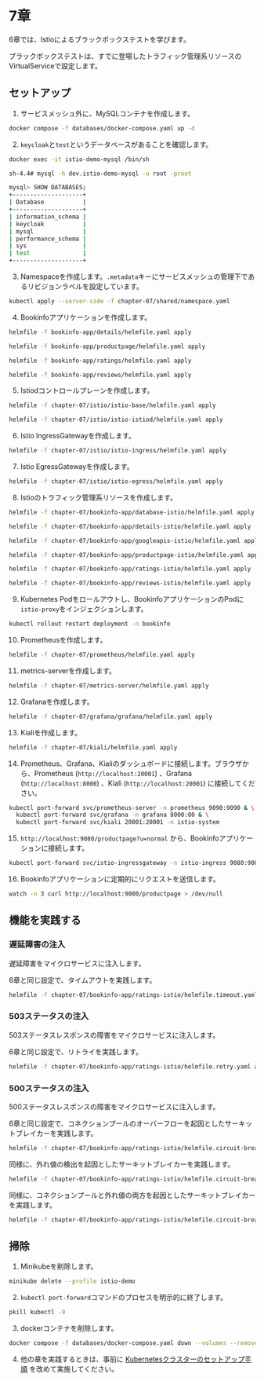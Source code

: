 # 7章

6章では、Istioによるブラックボックステストを学びます。

ブラックボックステストは、すでに登場したトラフィック管理系リソースのVirtualServiceで設定します。

## セットアップ

1. サービスメッシュ外に、MySQLコンテナを作成します。

```bash
docker compose -f databases/docker-compose.yaml up -d
```

2. `keycloak`と`test`というデータベースがあることを確認します。

```bash
docker exec -it istio-demo-mysql /bin/sh

sh-4.4# mysql -h dev.istio-demo-mysql -u root -proot

mysql> SHOW DATABASES;
+--------------------+
| Database           |
+--------------------+
| information_schema |
| keycloak           |
| mysql              |
| performance_schema |
| sys                |
| test               |
+--------------------+
```

3. Namespaceを作成します。`.metadata`キーにサービスメッシュの管理下であるリビジョンラベルを設定しています。

```bash
kubectl apply --server-side -f chapter-07/shared/namespace.yaml
```

4. Bookinfoアプリケーションを作成します。

```bash
helmfile -f bookinfo-app/details/helmfile.yaml apply

helmfile -f bookinfo-app/productpage/helmfile.yaml apply

helmfile -f bookinfo-app/ratings/helmfile.yaml apply

helmfile -f bookinfo-app/reviews/helmfile.yaml apply
```

5. Istiodコントロールプレーンを作成します。

```bash
helmfile -f chapter-07/istio/istio-base/helmfile.yaml apply

helmfile -f chapter-07/istio/istio-istiod/helmfile.yaml apply
```

6. Istio IngressGatewayを作成します。

```bash
helmfile -f chapter-07/istio/istio-ingress/helmfile.yaml apply
```

7. Istio EgressGatewayを作成します。

```bash
helmfile -f chapter-07/istio/istio-egress/helmfile.yaml apply
```

8. Istioのトラフィック管理系リソースを作成します。

```bash
helmfile -f chapter-07/bookinfo-app/database-istio/helmfile.yaml apply

helmfile -f chapter-07/bookinfo-app/details-istio/helmfile.yaml apply

helmfile -f chapter-07/bookinfo-app/googleapis-istio/helmfile.yaml apply

helmfile -f chapter-07/bookinfo-app/productpage-istio/helmfile.yaml apply

helmfile -f chapter-07/bookinfo-app/ratings-istio/helmfile.yaml apply

helmfile -f chapter-07/bookinfo-app/reviews-istio/helmfile.yaml apply
```

9. Kubernetes Podをロールアウトし、BookinfoアプリケーションのPodに`istio-proxy`をインジェクションします。

```bash
kubectl rollout restart deployment -n bookinfo
```

10. Prometheusを作成します。

```bash
helmfile -f chapter-07/prometheus/helmfile.yaml apply
```

11. metrics-serverを作成します。

```bash
helmfile -f chapter-07/metrics-server/helmfile.yaml apply
```

12. Grafanaを作成します。

```bash
helmfile -f chapter-07/grafana/grafana/helmfile.yaml apply
```

13. Kialiを作成します。

```bash
helmfile -f chapter-07/kiali/helmfile.yaml apply
```

14. Prometheus、Grafana、Kialiのダッシュボードに接続します。ブラウザから、Prometheus (`http://localhost:20001`) 、Grafana (`http://localhost:8000`) 、Kiali (`http://localhost:20001`) に接続してください。

```bash
kubectl port-forward svc/prometheus-server -n prometheus 9090:9090 & \
  kubectl port-forward svc/grafana -n grafana 8000:80 & \
  kubectl port-forward svc/kiali 20001:20001 -n istio-system
```

15. `http://localhost:9080/productpage?u=normal` から、Bookinfoアプリケーションに接続します。

```bash
kubectl port-forward svc/istio-ingressgateway -n istio-ingress 9080:9080
```

16. Bookinfoアプリケーションに定期的にリクエストを送信します。

```bash
watch -n 3 curl http://localhost:9080/productpage > /dev/null
```

## 機能を実践する

### 遅延障害の注入

遅延障害をマイクロサービスに注入します。

6章と同じ設定で、タイムアウトを実践します。

```bash
helmfile -f chapter-07/bookinfo-app/ratings-istio/helmfile.timeout.yaml apply
```

### 503ステータスの注入

503ステータスレスポンスの障害をマイクロサービスに注入します。

6章と同じ設定で、リトライを実践します。

```bash
helmfile -f chapter-07/bookinfo-app/ratings-istio/helmfile.retry.yaml apply --set retry.by5xxStatusCode.enabled=true
```

### 500ステータスの注入

500ステータスレスポンスの障害をマイクロサービスに注入します。

6章と同じ設定で、コネクションプールのオーバーフローを起因としたサーキットブレイカーを実践します。

```bash
helmfile -f chapter-07/bookinfo-app/ratings-istio/helmfile.circuit-breaker.yaml apply --set circuitBreaker.byConnectionPool.enabled=true
```

同様に、外れ値の検出を起因としたサーキットブレイカーを実践します。

```bash
helmfile -f chapter-07/bookinfo-app/ratings-istio/helmfile.circuit-breaker.yaml apply --set circuitBreaker.byOutlierDetection.enabled=true
```

同様に、コネクションプールと外れ値の両方を起因としたサーキットブレイカーを実践します。

```bash
helmfile -f chapter-07/bookinfo-app/ratings-istio/helmfile.circuit-breaker.yaml apply --set circuitBreaker.byConnectionPool.enabled=true --set circuitBreaker.byOutlierDetection.enabled=true
```

## 掃除

1. Minikubeを削除します。

```bash
minikube delete --profile istio-demo
```

2. `kubectl port-forward`コマンドのプロセスを明示的に終了します。

```bash
pkill kubectl -9
```

3. dockerコンテナを削除します。

```bash
docker compose -f databases/docker-compose.yaml down --volumes --remove-orphans
```

4. 他の章を実践するときは、事前に [Kubernetesクラスターのセットアップ手順](../README.md) を改めて実施してください。
